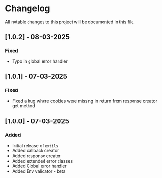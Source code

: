 # Changelog

All notable changes to this project will be documented in this file.

## [1.0.2] - 08-03-2025
### Fixed
- Typo in global error handler

## [1.0.1] - 07-03-2025
### Fixed
- Fixed a bug where cookies were missing in return from response creator get method

## [1.0.0] - 07-03-2025
### Added
- Initial release of `extils`
- Added callback creator
- Added response creator
- Added extended error classes
- Added Global error handler
- Added Env validator - beta
